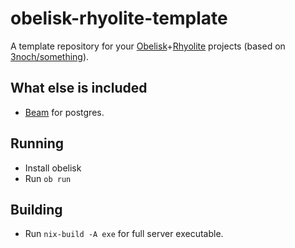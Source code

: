 # obelisk-rhyolite-template

A template repository for your [Obelisk](https://www.srid.ca/obelisk.html)+[Rhyolite](https://www.srid.ca/rhyolite.html) projects (based on [3noch/something](https://github.com/3noch/something)).

## What else is included

- [Beam](https://haskell-beam.github.io/beam/) for postgres.

## Running

- Install obelisk
- Run `ob run`

## Building

* Run `nix-build -A exe` for full server executable.
